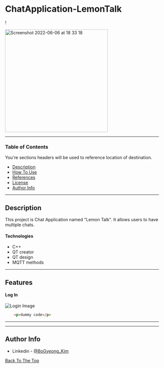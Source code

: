 # ChatApplication-LemonTalk

!<p>
    <img width="336" alt="Screenshot 2022-06-06 at 18 33 18" src="https://user-images.githubusercontent.com/50590112/172214932-74894279-703a-44bc-b284-188c10f77d50.png">
 </p>

---

### Table of Contents
You're sections headers will be used to reference location of destination.

- [Description](#description)
- [How To Use](#how-to-use)
- [References](#references)
- [License](#license)
- [Author Info](#author-info)

---

## Description
This project is Chat Application named "Lemon Talk". 
It allows users to have multiple chats. 


#### Technologies

- C++
- QT creator
- QT design
- MQTT methods


---

## Features

#### Log In
![Login Image](<img width="330" alt="Screenshot 2022-06-06 at 20 41 44" src="https://user-images.githubusercontent.com/50590112/172235646-b01c19dc-4d64-4830-be81-f942b526a4c4.png">)


```html
    <p>dummy code</p>
```


---





---

## Author Info

- Linkedin - [@BoGyeong_Kim](https://www.linkedin.com/in/bogyeong-kim/)

[Back To The Top](#read-me-template)
